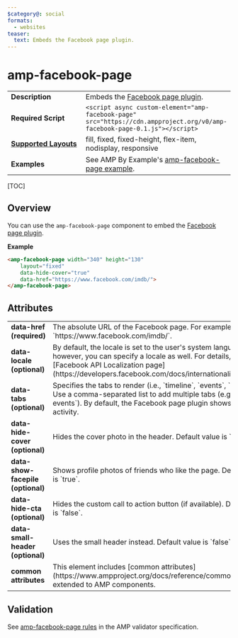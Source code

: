 ```yaml
---
$category@: social
formats:
  - websites
teaser:
  text: Embeds the Facebook page plugin.
---
```

<!---
Copyright 2018 The AMP HTML Authors. All Rights Reserved.

Licensed under the Apache License, Version 2.0 (the "License");
you may not use this file except in compliance with the License.
You may obtain a copy of the License at

      http://www.apache.org/licenses/LICENSE-2.0

Unless required by applicable law or agreed to in writing, software
distributed under the License is distributed on an "AS-IS" BASIS,
WITHOUT WARRANTIES OR CONDITIONS OF ANY KIND, either express or implied.
See the License for the specific language governing permissions and
limitations under the License.
-->

# amp-facebook-page

<table>
  <tr>
    <td width="40%"><strong>Description</strong></td>
    <td>Embeds the <a href="https://developers.facebook.com/docs/plugins/page-plugin">Facebook page plugin</a>.</td>
  </tr>
  <tr>
    <td width="40%"><strong>Required Script</strong></td>
    <td><code>&lt;script async custom-element="amp-facebook-page" src="https://cdn.ampproject.org/v0/amp-facebook-page-0.1.js">&lt;/script></code></td>
  </tr>
  <tr>
    <td class="col-fourty"><strong><a href="https://www.ampproject.org/docs/guides/responsive/control_layout.html">Supported Layouts</a></strong></td>
    <td>fill, fixed, fixed-height, flex-item, nodisplay, responsive</td>
  </tr>
  <tr>
    <td><strong>Examples</strong></td>
    <td>See AMP By Example's <a href="https://ampbyexample.com/components/amp-facebook-page/">amp-facebook-page example</a>.</td>
  </tr>
</table>

[TOC]

## Overview

You can use the `amp-facebook-page` component to embed the [Facebook page plugin](https://developers.facebook.com/docs/plugins/page-plugin).

**Example**

```html
<amp-facebook-page width="340" height="130"
    layout="fixed"
    data-hide-cover="true"
    data-href="https://www.facebook.com/imdb/">
</amp-facebook-page>
```
## Attributes
<table class="ad-m-table-listing">
  <tr>
    <td width="40%"><strong>data-href (required)</strong></td>
    <td>The absolute URL of the Facebook page. For example, `https://www.facebook.com/imdb/`.</td>
  </tr>
  <tr>
    <td width="40%"><strong>data-locale (optional)</strong></td>
    <td>By default, the locale is set to the user's system language; however, you can specify a locale as well. For details, visit the [Facebook API Localization page](https://developers.facebook.com/docs/internationalization).</td>
  </tr>
  <tr>
    <td width="40%"><strong>data-tabs (optional)</strong></td>
    <td>Specifies the tabs to render (i.e., `timeline`, `events`, `messages`). Use a comma-separated list to add multiple tabs (e.g., `timeline, events`). By default, the Facebook page plugin shows the timeline activity.</td>
  </tr>
  <tr>
    <td width="40%"><strong>data-hide-cover (optional)</strong></td>
    <td>Hides the cover photo in the header. Default value is `false`.</td>
  </tr>
  <tr>
    <td width="40%"><strong>data-show-facepile (optional)</strong></td>
    <td>Shows profile photos of friends who like the page. Default value is `true`.</td>
  </tr>
  <tr>
    <td width="40%"><strong>data-hide-cta (optional)</strong></td>
    <td>Hides the custom call to action button (if available). Default value is `false`.</td>
  </tr>
  <tr>
    <td width="40%"><strong>data-small-header (optional)</strong></td>
    <td>Uses the small header instead. Default value is `false`.</td>
  </tr>
  <tr>
    <td width="40%"><strong>common attributes</strong></td>
    <td>This element includes [common attributes](https://www.ampproject.org/docs/reference/common_attributes) extended to AMP components.</td>
  </tr>
</table>


## Validation

See [amp-facebook-page rules](https://github.com/ampproject/amphtml/blob/master/extensions/amp-facebook-page/validator-amp-facebook-page.protoascii) in the AMP validator specification.
